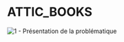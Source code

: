 # ATTIC_BOOKS
![1 - Présentation de la problématique ](https://user-images.githubusercontent.com/94124850/198540966-e491d83d-082d-4eda-9b13-95bf69d473eb.jpg)
